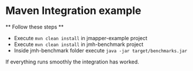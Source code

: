 # Maven Integration example

** Follow these steps **
* Execute ```mvn clean install``` in jmapper-example project
* Execute ```mvn clean install``` in jmh-benchmark project
* Inside jmh-benchmark folder execute ```java -jar target/benchmarks.jar``` 

If everything runs smoothly the integration has worked.